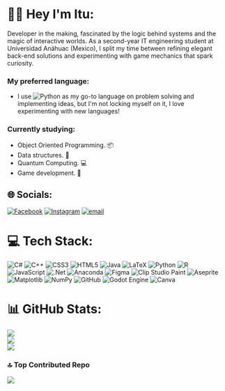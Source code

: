 # 👨‍💻 Hey I'm Itu:
Developer in the making, fascinated by the logic behind systems and the magic of interactive worlds. As a second-year IT engineering student at Universidad Anáhuac (Mexico), I split my time between refining elegant back-end solutions and experimenting with game mechanics that spark curiosity. 

### My preferred language:  
- I use ![Python](https://img.shields.io/badge/-Python-3776AB?style=flat-square&logo=python&logoColor=white) as my go-to language on problem solving and implementing ideas, but I'm not locking myself on it, I love experimenting with new languages!

### Currently studying:
- Object Oriented Programming. 📦
- Data structures. 🧬
- Quantum Computing. 💻
- Game development. 👾

## 🌐 Socials:
[![Facebook](https://img.shields.io/badge/Facebook-%231877F2.svg?logo=Facebook&logoColor=white)](https://facebook.com/ituriel.saenz) [![Instagram](https://img.shields.io/badge/Instagram-%23E4405F.svg?logo=Instagram&logoColor=white)](https://instagram.com/@ituuuriel) [![email](https://img.shields.io/badge/Email-D14836?logo=gmail&logoColor=white)](mailto:ilsaenzacademic@gmail.com) 

# 💻 Tech Stack:
![C#](https://img.shields.io/badge/c%23-%23239120.svg?style=flat-square&logo=csharp&logoColor=white) ![C++](https://img.shields.io/badge/c++-%2300599C.svg?style=flat-square&logo=c%2B%2B&logoColor=white) ![CSS3](https://img.shields.io/badge/css3-%231572B6.svg?style=flat-square&logo=css3&logoColor=white) ![HTML5](https://img.shields.io/badge/html5-%23E34F26.svg?style=flat-square&logo=html5&logoColor=white) ![Java](https://img.shields.io/badge/java-%23ED8B00.svg?style=flat-square&logo=openjdk&logoColor=white) ![LaTeX](https://img.shields.io/badge/latex-%23008080.svg?style=flat-square&logo=latex&logoColor=white) ![Python](https://img.shields.io/badge/python-3670A0?style=flat-square&logo=python&logoColor=ffdd54) ![R](https://img.shields.io/badge/r-%23276DC3.svg?style=flat-square&logo=r&logoColor=white) ![JavaScript](https://img.shields.io/badge/javascript-%23323330.svg?style=flat-square&logo=javascript&logoColor=%23F7DF1E) ![.Net](https://img.shields.io/badge/.NET-5C2D91?style=flat-square&logo=.net&logoColor=white) ![Anaconda](https://img.shields.io/badge/Anaconda-%2344A833.svg?style=flat-square&logo=anaconda&logoColor=white) ![Figma](https://img.shields.io/badge/figma-%23F24E1E.svg?style=flat-square&logo=figma&logoColor=white) ![Clip Studio Paint](https://img.shields.io/badge/ClipStudioPaint-%23CFD3D3.svg?style=flat-square&logo=ClipStudioPaint&logoColor=white) ![Aseprite](https://img.shields.io/badge/Aseprite-FFFFFF?style=flat-square&logo=Aseprite&logoColor=#7D929E) ![Matplotlib](https://img.shields.io/badge/Matplotlib-%23ffffff.svg?style=flat-square&logo=Matplotlib&logoColor=black) ![NumPy](https://img.shields.io/badge/numpy-%23013243.svg?style=flat-square&logo=numpy&logoColor=white) ![GitHub](https://img.shields.io/badge/github-%23121011.svg?style=flat-square&logo=github&logoColor=white) ![Godot Engine](https://img.shields.io/badge/GODOT-%23FFFFFF.svg?style=flat-square&logo=godot-engine) ![Canva](https://img.shields.io/badge/Canva-%2300C4CC.svg?style=flat-square&logo=Canva&logoColor=white)
# 📊 GitHub Stats:
![](https://github-readme-stats.vercel.app/api?username=IturielLSaenz&theme=dark&hide_border=false&include_all_commits=true&count_private=true)<br/>
![](https://nirzak-streak-stats.vercel.app/?user=IturielLSaenz&theme=dark&hide_border=false)<br/>
![](https://github-readme-stats.vercel.app/api/top-langs/?username=IturielLSaenz&theme=dark&hide_border=false&include_all_commits=true&count_private=true&layout=compact)

### 🔝 Top Contributed Repo
![](https://github-contributor-stats.vercel.app/api?username=IturielLSaenz&limit=5&theme=dark&combine_all_yearly_contributions=true)

<!-- Proudly created with the help of GPRM ( https://gprm.itsvg.in ) -->
